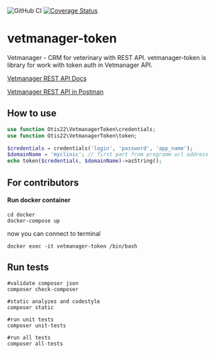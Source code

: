 ![GitHub CI](https://github.com/otis22/vetmanager-token/workflows/CI/badge.svg)
[![Coverage Status](https://coveralls.io/repos/github/otis22/vetmanager-token/badge.svg?branch=main)](https://coveralls.io/github/otis22/vetmanager-token?branch=main)
# vetmanager-token

Vetmanager - CRM for veterinary with REST API. vetmanager-token is library for work with token auth in Vetmanager API.

[Vetmanager REST API Docs](https://vetmanager.ru/knowledgebase/rest-api-osnovnaya-informatsia)

[Vetmanager REST API in Postman](https://god.postman.co/run-collection/64d692ca1ea129218ccb)

## How to use 

```php
use function Otis22\VetmanagerToken\credentials;
use function Otis22\VetmanagerToken\token;

$credentials = credentials('login', 'password', 'app_name');
$domainName = 'myclinic'; // first part from programm url address
echo token($credentials, $domainName)->asString();
```


## For contributors 

#### Run docker container
```
cd docker
docker-compose up
```

now you can connect to terminal

```
docker exec -it vetmanager-token /bin/bash
```

## Run tests

```
#validate composer json
composer check-composer

#static analyzes and codestyle 
composer static

#run unit tests
composer unit-tests

#run all tests
composer all-tests
```

